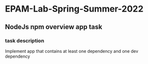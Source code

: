 # EPAM-Lab-Spring-Summer-2022

## NodeJs npm overview app task

### task description
Implement app that contains at least one dependency and one dev dependency
